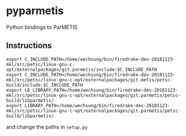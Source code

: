 pyparmetis
==========

Python bindings to ParMETIS

## Instructions 

	export C_INCLUDE_PATH=/home/wechsung/bin/firedrake-dev-20181123-mkl/src/petsc/linux-gnu-c-opt/externalpackages/git.parmetis/include:$C_INCLUDE_PATH
	export C_INCLUDE_PATH=/home/wechsung/bin/firedrake-dev-20181123-mkl/src/petsc/linux-gnu-c-opt/externalpackages/git.metis/petsc-build/include:$C_INCLUDE_PATH
	export LD_LIBRARY_PATH=/home/wechsung/bin/firedrake-dev-20181123-mkl/src/petsc/linux-gnu-c-opt/externalpackages/git.parmetis/petsc-build/libparmetis/
	export LIBRARY_PATH=/home/wechsung/bin/firedrake-dev-20181123-mkl/src/petsc/linux-gnu-c-opt/externalpackages/git.parmetis/petsc-build/libparmetis/

and change the paths in `setup.py`
